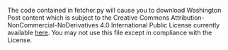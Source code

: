 The code contained in fetcher.py will cause you to download
Washington Post content which is subject to the
Creative Commons Attribution-NonCommercial-NoDerivatives
4.0 International Public License currently available
[here](https://creativecommons.org/licenses/by-nc-nd/4.0/legalcode).
You may not use this file except in compliance with the
License.
